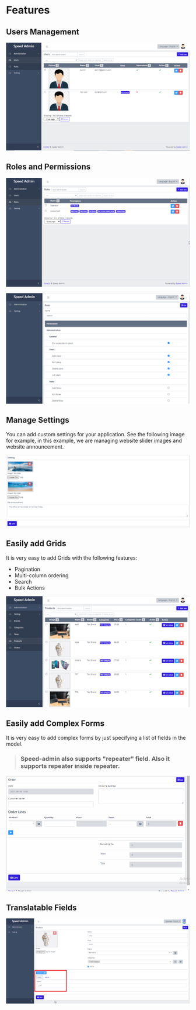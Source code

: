 # Features

## Users Management

![](.gitbook/assets/users-management.png)

## Roles and Permissions

![Roles Grid](.gitbook/assets/roles-grid.png)

![Roles Form](.gitbook/assets/roles-form.png)

## Manage Settings

You can add custom settings for your application. See the following image for example, in this example, we are managing website slider images and website announcement.

![](.gitbook/assets/settings.png)

## Easily add Grids

It is very easy to add Grids with the following features:

* Pagination
* Multi-column ordering
* Search
* Bulk Actions

![](.gitbook/assets/grid.png)

## Easily add Complex Forms

It is very easy to add complex forms by just specifying a list of fields in the model.

> ### Speed-admin also supports "repeater" field. Also it supports repeater inside repeater.

![](.gitbook/assets/orders_form.gif)

## Translatable Fields

![](.gitbook/assets/form_pic.png)

